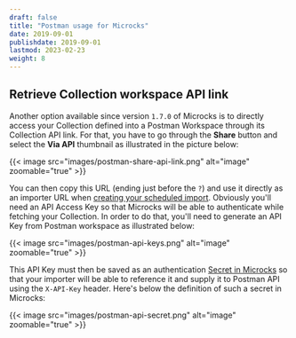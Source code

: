 ```yaml
---
draft: false
title: "Postman usage for Microcks"
date: 2019-09-01
publishdate: 2019-09-01
lastmod: 2023-02-23
weight: 8
---
```


## Retrieve Collection workspace API link

Another option available since version `1.7.0` of Microcks is to directly access your Collection defined into a Postman Workspace through its Collection API link. For that, you have to go through the **Share** button and select the **Via API** thumbnail as illustrated in the picture below:

{{< image src="images/postman-share-api-link.png" alt="image" zoomable="true" >}}

You can then copy this URL (ending just before the `?`) and use it directly as an importer URL when [creating your scheduled import](http://localhost:1313/documentation/using/importers/#scheduled-import). Obviously you'll need an API Access Key so that Microcks will be able to authenticate while fetching your Collection. In order to do that, you'll need to generate an API Key from Postman workspace as illustrated below:

{{< image src="images/postman-api-keys.png" alt="image" zoomable="true" >}}

This API Key must then be saved as an authentication [Secret in Microcks](/documentation/administrating/secrets/) so that your importer will be able to reference it and supply it to Postman API using the `X-API-Key` header. Here's below the definition of such a secret in Microcks:

{{< image src="images/postman-api-secret.png" alt="image" zoomable="true" >}}

